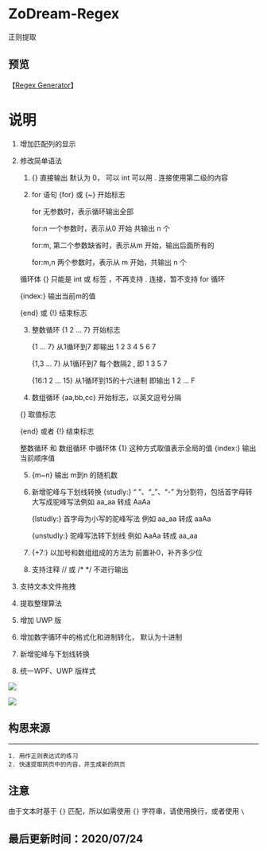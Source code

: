 # ZoDream-Regex

正则提取

## 预览

【[Regex Generator](https://www.microsoft.com/store/productId/9NPWHDNG3GNW)】

说明
=======
    
1. 增加匹配列的显示

2. 修改简单语法

    1. {} 直接输出 默认为 0， 可以 int   可以用 . 连接使用第二级的内容
    2. for 语句
        {for} 或 {~} 开始标志 

        for 无参数时，表示循环输出全部

        for:n 一个参数时，表示从0 开始 共输出 n 个

        for:m, 第二个参数缺省时，表示从m 开始，输出后面所有的

        for:m,n 两个参数时，表示从 m 开始，共输出 n 个

    循环体 {} 只能是 int 或 标签 ，不再支持 . 连接，暂不支持 for 循环

    {index:} 输出当前m的值

    {end} 或 {!} 结束标志

    3. 整数循环
        {1 2 ... 7}  开始标志

        {1 ... 7}  从1循环到7 即输出 1 2 3 4 5 6 7

        {1,3 ... 7} 从1循环到7 每个数隔2 , 即 1 3 5 7

        {16:1 2 ... 15} 从1循环到15的十六进制 即输出 1 2 ... F
    
    4. 数组循环
        {aa,bb,cc} 开始标志，以英文逗号分隔
    

    {}           取值标志

    {end} 或者 {!} 结束标志
    
    整数循环 和 数组循环 中循环体 {1} 这种方式取值表示全局的值 {index:} 输出当前顺序值

    5. {m~n} 输出 m到n 的随机数
    
    6. 新增驼峰与下划线转换
        {studly:}    “ ”、“_”、“-” 为分割符，包括首字母转大写成驼峰写法例如 aa_aa 转成 AaAa

        {lstudly:}   首字母为小写的驼峰写法 例如 aa_aa 转成 aaAa
        
        {unstudly:}  驼峰写法转下划线 例如 AaAa 转成 aa_aa

    7. {+7:}  以加号和数组组成的方法为 前置补0，补齐多少位

    8. 支持注释 // 或 /* */ 不进行输出

4. 支持文本文件拖拽

5. 提取整理算法

6. 增加 UWP 版

7. 增加数字循环中的格式化和进制转化， 默认为十进制

8. 新增驼峰与下划线转换

9. 统一WPF、UWP 版样式

![](screen/1.png)

![](screen/2.png)

## 构思来源
-------

	1. 用作正则表达式的练习
	2. 快速提取网页中的内容，并生成新的网页

## 注意

由于文本时基于 `{}` 匹配，所以如需使用 `{}` 字符串，请使用换行，或者使用 `\`

## 最后更新时间：2020/07/24